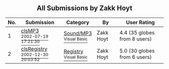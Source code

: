 ﻿<div align="center">

## All Submissions by Zakk Hoyt

</div>

No.  | Submission | Category | By   | User Rating
---- | ---------- | -------- | ---- | -----------
1 | [clsMP3<br /><sup>2002-07-19 17:21:30</sup>](https://github.com/Planet-Source-Code/zakk-hoyt-clsmp3__1-35224) | [Sound/MP3<br /><sup>Visual Basic</sup>](../ByCategory/sound-mp3__1-45.md) | Zakk Hoyt | 4.4 (35 globes from 8 users)
2 | [clsRegistry<br /><sup>2002-12-30 20:03:52</sup>](https://github.com/Planet-Source-Code/zakk-hoyt-clsregistry__1-42021) | [Registry<br /><sup>Visual Basic</sup>](../ByCategory/registry__1-36.md) | Zakk Hoyt | 5.0 (30 globes from 6 users)
